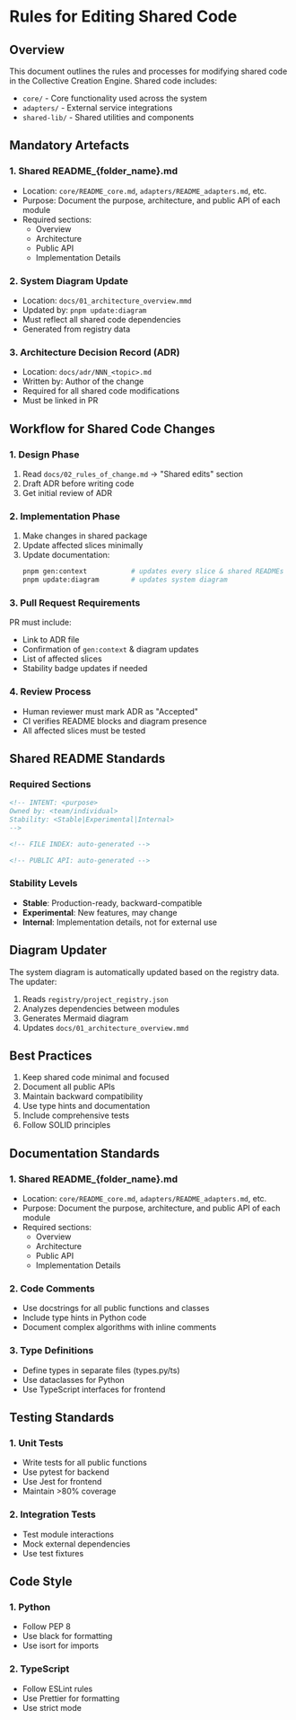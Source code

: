 # Rules for Editing Shared Code

## Overview
This document outlines the rules and processes for modifying shared code in the Collective Creation Engine. Shared code includes:
- `core/` - Core functionality used across the system
- `adapters/` - External service integrations
- `shared-lib/` - Shared utilities and components

## Mandatory Artefacts

### 1. Shared README_{folder_name}.md
- Location: `core/README_core.md`, `adapters/README_adapters.md`, etc.
- Purpose: Document the purpose, architecture, and public API of each module
- Required sections:
  - Overview
  - Architecture
  - Public API
  - Implementation Details

### 2. System Diagram Update
- Location: `docs/01_architecture_overview.mmd`
- Updated by: `pnpm update:diagram`
- Must reflect all shared code dependencies
- Generated from registry data

### 3. Architecture Decision Record (ADR)
- Location: `docs/adr/NNN_<topic>.md`
- Written by: Author of the change
- Required for all shared code modifications
- Must be linked in PR

## Workflow for Shared Code Changes

### 1. Design Phase
1. Read `docs/02_rules_of_change.md` → "Shared edits" section
2. Draft ADR before writing code
3. Get initial review of ADR

### 2. Implementation Phase
1. Make changes in shared package
2. Update affected slices minimally
3. Update documentation:
   ```bash
   pnpm gen:context           # updates every slice & shared READMEs
   pnpm update:diagram        # updates system diagram
   ```

### 3. Pull Request Requirements
PR must include:
- Link to ADR file
- Confirmation of `gen:context` & diagram updates
- List of affected slices
- Stability badge updates if needed

### 4. Review Process
- Human reviewer must mark ADR as "Accepted"
- CI verifies README blocks and diagram presence
- All affected slices must be tested

## Shared README Standards

### Required Sections
```markdown
<!-- INTENT: <purpose>
Owned by: <team/individual>
Stability: <Stable|Experimental|Internal>
-->

<!-- FILE INDEX: auto-generated -->

<!-- PUBLIC API: auto-generated -->
```

### Stability Levels
- **Stable**: Production-ready, backward-compatible
- **Experimental**: New features, may change
- **Internal**: Implementation details, not for external use

## Diagram Updater
The system diagram is automatically updated based on the registry data. The updater:
1. Reads `registry/project_registry.json`
2. Analyzes dependencies between modules
3. Generates Mermaid diagram
4. Updates `docs/01_architecture_overview.mmd`

## Best Practices
1. Keep shared code minimal and focused
2. Document all public APIs
3. Maintain backward compatibility
4. Use type hints and documentation
5. Include comprehensive tests
6. Follow SOLID principles 

## Documentation Standards

### 1. Shared README_{folder_name}.md
- Location: `core/README_core.md`, `adapters/README_adapters.md`, etc.
- Purpose: Document the purpose, architecture, and public API of each module
- Required sections:
  - Overview
  - Architecture
  - Public API
  - Implementation Details

### 2. Code Comments
- Use docstrings for all public functions and classes
- Include type hints in Python code
- Document complex algorithms with inline comments

### 3. Type Definitions
- Define types in separate files (types.py/ts)
- Use dataclasses for Python
- Use TypeScript interfaces for frontend

## Testing Standards

### 1. Unit Tests
- Write tests for all public functions
- Use pytest for backend
- Use Jest for frontend
- Maintain >80% coverage

### 2. Integration Tests
- Test module interactions
- Mock external dependencies
- Use test fixtures

## Code Style

### 1. Python
- Follow PEP 8
- Use black for formatting
- Use isort for imports

### 2. TypeScript
- Follow ESLint rules
- Use Prettier for formatting
- Use strict mode 